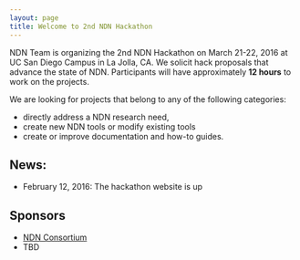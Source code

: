 ```yaml
---
layout: page
title: Welcome to 2nd NDN Hackathon
---
```


NDN Team is organizing the 2nd NDN Hackathon on March 21-22, 2016 at UC San Diego Campus in La Jolla, CA.  We solicit hack proposals that advance the state of NDN.  Participants will have approximately **12 hours** to work on the projects. 

We are looking for projects that belong to any of the following categories:

 - directly address a NDN research need,
 - create new NDN tools or modify existing tools
 - create or improve documentation and how-to guides.



## News:

- February 12, 2016: The hackathon website is up

## Sponsors

- [NDN Consortium](http://named-data.net/consortium/)
- TBD

